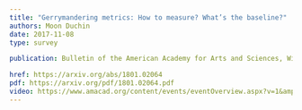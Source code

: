 ```yaml
---
title: "Gerrymandering metrics: How to measure? What’s the baseline?"
authors: Moon Duchin
date: 2017-11-08
type: survey

publication: Bulletin of the American Academy for Arts and Sciences, Winter 2018.

href: https://arxiv.org/abs/1801.02064
pdf: https://arxiv.org/pdf/1801.02064.pdf
video: https://www.amacad.org/content/events/eventOverview.aspx?v=1&amp;e=10378
---
```

